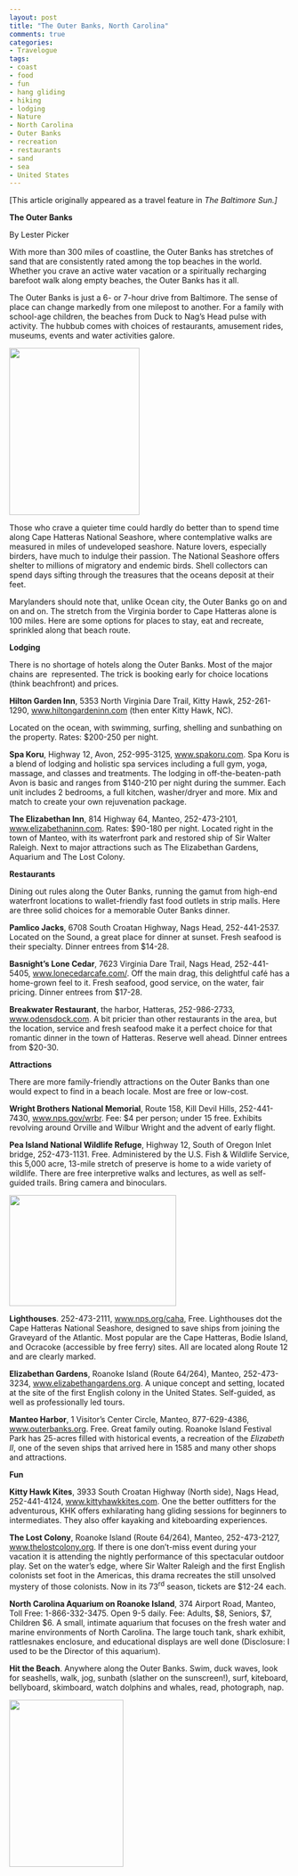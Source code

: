 ```yaml
---
layout: post
title: "The Outer Banks, North Carolina"
comments: true
categories:
- Travelogue
tags:
- coast
- food
- fun
- hang gliding
- hiking
- lodging
- Nature
- North Carolina
- Outer Banks
- recreation
- restaurants
- sand
- sea
- United States
---
```

[This article originally appeared as a travel feature in <em>The Baltimore Sun.]</em>

<strong>The Outer Banks</strong>

By Lester Picker

With more than 300 miles of coastline, the Outer Banks has stretches of sand that are consistently rated among the top beaches in the world. Whether you crave an active water vacation or a spiritually recharging barefoot walk along empty beaches, the Outer Banks has it all.

The Outer Banks is just a 6- or 7-hour drive from Baltimore. The sense of place can change markedly from one milepost to another. For a family with school-age children, the beaches from Duck to Nag’s Head pulse with activity. The hubbub comes with choices of restaurants, amusement rides, museums, events and water activities galore.

<a href="http://blog.lesterpickerphoto.com/wp-content/uploads/2010/07/outerbanks_2007-10-06_2©LesterPicker.jpg"><img class="size-medium wp-image-280" title="outerbanks_2007-10-06_2©LesterPicker" src="http://blog.lesterpickerphoto.com/wp-content/uploads/2010/07/outerbanks_2007-10-06_2©LesterPicker-234x300.jpg" alt="" width="234" height="300" /></a>

Those who crave a quieter time could hardly do better than to spend time along Cape Hatteras National Seashore, where contemplative walks are measured in miles of undeveloped seashore. Nature lovers, especially birders, have much to indulge their passion. The National Seashore offers shelter to millions of migratory and endemic birds. Shell collectors can spend days sifting through the treasures that the oceans deposit at their feet.

Marylanders should note that, unlike Ocean city, the Outer Banks go on and on and on. The stretch from the Virginia border to Cape Hatteras alone is 100 miles. Here are some options for places to stay, eat and recreate, sprinkled along that beach route.

<strong>Lodging</strong>

There is no shortage of hotels along the Outer Banks. Most of the major chains are  represented. The trick is booking early for choice locations (think beachfront) and prices.

<strong>Hilton Garden Inn</strong>, 5353 North Virginia Dare Trail, Kitty Hawk, 252-261-1290, <a href="http://www.hiltongardeninn.com">www.hiltongardeninn.com</a> (then enter Kitty Hawk, NC).

Located on the ocean, with swimming, surfing, shelling and sunbathing on the property. Rates: $200-250 per night.

<strong>Spa Koru</strong>, Highway 12, Avon, 252-995-3125, <a href="http://www.spakoru.com">www.spakoru.com</a>. Spa Koru is a blend of lodging and holistic spa services including a full gym, yoga, massage, and classes and treatments. The lodging in off-the-beaten-path Avon is basic and ranges from $140-210 per night during the summer. Each unit includes 2 bedrooms, a full kitchen, washer/dryer and more. Mix and match to create your own rejuvenation package.

<strong>The Elizabethan Inn</strong>, 814 Highway 64, Manteo, 252-473-2101, <a href="http://www.elizabethaninn.com">www.elizabethaninn.com</a>. Rates: $90-180 per night. Located right in the town of Manteo, with its waterfront park and restored ship of Sir Walter Raleigh. Next to major attractions such as The Elizabethan Gardens, Aquarium and The Lost Colony.

<strong>Restaurants</strong>

Dining out rules along the Outer Banks, running the gamut from high-end waterfront locations to wallet-friendly fast food outlets in strip malls. Here are three solid choices for a memorable Outer Banks dinner.

<strong>Pamlico Jacks</strong>, 6708 South Croatan Highway, Nags Head, 252-441-2537. Located on the Sound, a great place for dinner at sunset. Fresh seafood is their specialty. Dinner entrees from $14-28.

<strong>Basnight’s Lone Cedar</strong>, 7623 Virginia Dare Trail, Nags Head, 252-441-5405, <a href="http://www.lonecedarcafe.com/">www.lonecedarcafe.com/</a>. Off the main drag, this delightful café has a home-grown feel to it. Fresh seafood, good service, on the water, fair pricing. Dinner entrees from $17-28.

<strong>Breakwater Restaurant</strong>, the harbor, Hatteras, 252-986-2733, <a href="http://www.odensdock.com">www.odensdock.com</a>. A bit pricier than other restaurants in the area, but the location, service and fresh seafood make it a perfect choice for that romantic dinner in the town of Hatteras. Reserve well ahead. Dinner entrees from $20-30.

<strong>Attractions</strong>

There are more family-friendly attractions on the Outer Banks than one would expect to find in a beach locale. Most are free or low-cost.

<strong>Wright Brothers National Memorial</strong>, Route 158, Kill Devil Hills, 252-441-7430, <a href="http://www.nps.gov/wrbr">www.nps.gov/wrbr</a>. Fee: $4 per person; under 15 free. Exhibits revolving around Orville and Wilbur Wright and the advent of early flight.

<strong>Pea Island National Wildlife Refuge</strong>, Highway 12, South of Oregon Inlet bridge, 252-473-1131. Free. Administered by the U.S. Fish &amp; Wildlife Service, this 5,000 acre, 13-mile stretch of preserve is home to a wide variety of wildlife. There are free interpretive walks and lectures, as well as self-guided trails. Bring camera and binoculars.

<strong> </strong>

<strong> </strong>

<strong>

<a href="http://blog.lesterpickerphoto.com/wp-content/uploads/2010/07/outerbanks_2009-08-13_3©LesterPicker.jpg"><img class="size-medium wp-image-282" title="outerbanks_2009-08-13_3©LesterPicker" src="http://blog.lesterpickerphoto.com/wp-content/uploads/2010/07/outerbanks_2009-08-13_3©LesterPicker-300x199.jpg" alt="" width="300" height="199" /></a>

</strong>

<strong>Lighthouses</strong>. 252-473-2111, <a href="http://www.nps.org/caha">www.nps.org/caha</a>, Free. Lighthouses dot the Cape Hatteras National Seashore, designed to save ships from joining the Graveyard of the Atlantic. Most popular are the Cape Hatteras, Bodie Island, and Ocracoke (accessible by free ferry) sites. All are located along Route 12 and are clearly marked.

<strong>Elizabethan Gardens</strong>, Roanoke Island (Route 64/264), Manteo, 252-473-3234, <a href="http://www.elizabethangardens.org">www.elizabethangardens.org</a>. A unique concept and setting, located at the site of the first English colony in the United States. Self-guided, as well as professionally led tours.

<strong>Manteo Harbor</strong>, 1 Visitor’s Center Circle, Manteo, 877-629-4386, <a href="http://www.outerbanks.org">www.outerbanks.org</a>. Free. Great family outing. Roanoke Island Festival Park has 25-acres filled with historical events, a recreation of the <em>Elizabeth II</em>, one of the seven ships that arrived here in 1585 and many other shops and attractions.

<strong>Fun</strong>

<strong>Kitty Hawk Kites</strong>, 3933 South Croatan Highway (North side), Nags Head, 252-441-4124, <a href="http://www.kittyhawkkites.com">www.kittyhawkkites.com</a>. One the better outfitters for the adventurous, KHK offers exhilarating hang gliding sessions for beginners to intermediates. They also offer kayaking and kiteboarding experiences.

<strong>The Lost Colony</strong>, Roanoke Island (Route 64/264), Manteo, 252-473-2127, <a href="http://www.thelostcolony.org">www.thelostcolony.org</a>. If there is one don’t-miss event during your vacation it is attending the nightly performance of this spectacular outdoor play. Set on the water’s edge, where Sir Walter Raleigh and the first English colonists set foot in the Americas, this drama recreates the still unsolved mystery of those colonists. Now in its 73<sup>rd</sup> season, tickets are $12-24 each.

<strong>North Carolina Aquarium on Roanoke Island</strong>, 374 Airport Road, Manteo, Toll Free: 1-866-332-3475. Open 9-5 daily. Fee: Adults, $8, Seniors, $7, Children $6. A small, intimate aquarium that focuses on the fresh water and marine environments of North Carolina. The large touch tank, shark exhibit, rattlesnakes enclosure, and educational displays are well done (Disclosure: I used to be the Director of this aquarium).

<strong>Hit the Beach</strong>. Anywhere along the Outer Banks. Swim, duck waves, look for seashells, walk, jog, sunbath (slather on the sunscreen!), surf, kiteboard, bellyboard, skimboard, watch dolphins and whales, read, photograph, nap.

<a href="http://blog.lesterpickerphoto.com/wp-content/uploads/2010/07/outerbanks_2006-10-05_1©LesterPicker.jpg"><img class="size-medium wp-image-283" title="Roanoke Sound, North Carolina" src="http://blog.lesterpickerphoto.com/wp-content/uploads/2010/07/outerbanks_2006-10-05_1©LesterPicker-205x300.jpg" alt="" width="205" height="300" /></a>
